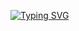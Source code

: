 <a href="https://git.io/typing-svg"><img src="https://readme-typing-svg.demolab.com?font=BEBAS+NEUE&weight=900&size=100&duration=6000&pause=50&color=F70000&background=FFFFFF00&center=true&vCenter=true&random=false&width=600&height=100&lines=HERO+GYM" alt="Typing SVG" /></a>
